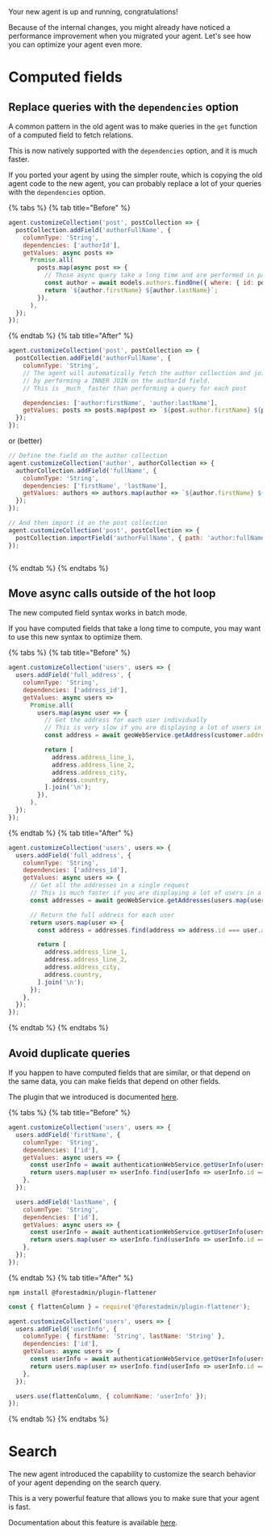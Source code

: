 Your new agent is up and running, congratulations!

Because of the internal changes, you might already have noticed a performance improvement when you migrated your agent.
Let's see how you can optimize your agent even more.

# Computed fields

## Replace queries with the `dependencies` option

A common pattern in the old agent was to make queries in the `get` function of a computed field to fetch relations.

This is now natively supported with the `dependencies` option, and it is much faster.

If you ported your agent by using the simpler route, which is copying the old agent code to the new agent, you can probably replace a lot of your queries with the `dependencies` option.

{% tabs %} {% tab title="Before" %}

```javascript
agent.customizeCollection('post', postCollection => {
  postCollection.addField('authorFullName', {
    columnType: 'String',
    dependencies: ['authorId'],
    getValues: async posts =>
      Promise.all(
        posts.map(async post => {
          // Those async query take a long time and are performed in parallel with the other queries
          const author = await models.authors.findOne({ where: { id: post.authorId } });
          return `${author.firstName} ${author.lastName}`;
        }),
      ),
  });
});
```

{% endtab %} {% tab title="After" %}

```javascript
agent.customizeCollection('post', postCollection => {
  postCollection.addField('authorFullName', {
    columnType: 'String',
    // The agent will automatically fetch the author collection and join it with the post collection
    // by performing a INNER JOIN on the authorId field.
    // This is _much_ faster than performing a query for each post

    dependencies: ['author:firstName', 'author:lastName'],
    getValues: posts => posts.map(post => `${post.author.firstName} ${post.author.lastName}`),
  });
});
```

or (better)

```javascript
// Define the field on the author collection
agent.customizeCollection('author', authorCollection => {
  authorCollection.addField('fullName', {
    columnType: 'String',
    dependencies: ['firstName', 'lastName'],
    getValues: authors => authors.map(author => `${author.firstName} ${author.lastName}`),
  });
});

// And then import it on the post collection
agent.customizeCollection('post', postCollection => {
  postCollection.importField('authorFullName', { path: 'author:fullName' });
});
```

```javascript

```

{% endtab %} {% endtabs %}

## Move async calls outside of the hot loop

The new computed field syntax works in batch mode.

If you have computed fields that take a long time to compute, you may want to use this new syntax to optimize them.

{% tabs %} {% tab title="Before" %}

```javascript
agent.customizeCollection('users', users => {
  users.addField('full_address', {
    columnType: 'String',
    dependencies: ['address_id'],
    getValues: async users =>
      Promise.all(
        users.map(async user => {
          // Get the address for each user individually
          // This is very slow if you are displaying a lot of users in a table
          const address = await geoWebService.getAddress(customer.address_id);

          return [
            address.address_line_1,
            address.address_line_2,
            address.address_city,
            address.country,
          ].join('\n');
        }),
      ),
  });
});
```

{% endtab %} {% tab title="After" %}

```javascript
agent.customizeCollection('users', users => {
  users.addField('full_address', {
    columnType: 'String',
    dependencies: ['address_id'],
    getValues: async users => {
      // Get all the addresses in a single request
      // This is much faster if you are displaying a lot of users in a table
      const addresses = await geoWebService.getAddresses(users.map(user => user.address_id));

      // Return the full address for each user
      return users.map(user => {
        const address = addresses.find(address => address.id === user.address_id);

        return [
          address.address_line_1,
          address.address_line_2,
          address.address_city,
          address.country,
        ].join('\n');
      });
    },
  });
});
```

{% endtab %} {% endtabs %}

## Avoid duplicate queries

If you happen to have computed fields that are similar, or that depend on the same data, you can make fields that depend on other fields.

The plugin that we introduced is documented [here](../../../agent-customization/plugins/provided/flattener.md).

{% tabs %} {% tab title="Before" %}

```javascript
agent.customizeCollection('users', users => {
  users.addField('firstName', {
    columnType: 'String',
    dependencies: ['id'],
    getValues: async users => {
      const userInfo = await authenticationWebService.getUserInfo(users.map(user => user.id));
      return users.map(user => userInfo.find(userInfo => userInfo.id === user.id).firstName);
    },
  });

  users.addField('lastName', {
    columnType: 'String',
    dependencies: ['id'],
    getValues: async users => {
      const userInfo = await authenticationWebService.getUserInfo(users.map(user => user.id));
      return users.map(user => userInfo.find(userInfo => userInfo.id === user.id).lastName);
    },
  });
});
```

{% endtab %} {% tab title="After" %}

```console
npm install @forestadmin/plugin-flattener
```

```javascript
const { flattenColumn } = require('@forestadmin/plugin-flattener');

agent.customizeCollection('users', users => {
  users.addField('userInfo', {
    columnType: { firstName: 'String', lastName: 'String' },
    dependencies: ['id'],
    getValues: async users => {
      const userInfo = await authenticationWebService.getUserInfo(users.map(user => user.id));
      return users.map(user => userInfo.find(userInfo => userInfo.id === user.id));
    },
  });

  users.use(flattenColumn, { columnName: 'userInfo' });
});
```

{% endtab %} {% endtabs %}

# Search

The new agent introduced the capability to customize the search behavior of your agent depending on the search query.

This is a very powerful feature that allows you to make sure that your agent is fast.

Documentation about this feature is available [here](../../../agent-customization/search.md#changing-searched-columns).

```

```
